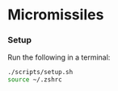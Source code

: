 # Micromissiles

### Setup

Run the following in a terminal:
```bash
./scripts/setup.sh
source ~/.zshrc
```
